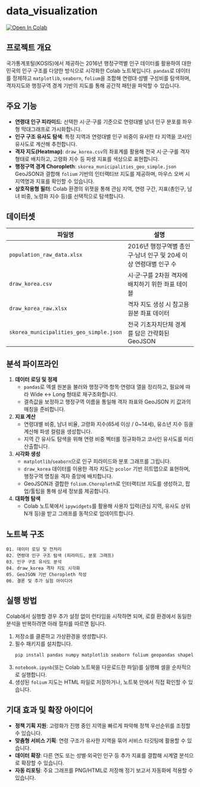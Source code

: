 # data_visualization

[![Open In Colab](https://colab.research.google.com/assets/colab-badge.svg)](https://colab.research.google.com/drive/1OW9-ystdTEsxxBhFr6E3YlyzfKJ3k046)

## 프로젝트 개요
국가통계포털(KOSIS)에서 제공하는 2016년 행정구역별 인구 데이터를 활용하여 대한민국의 인구 구조를 다양한 방식으로 시각화한 Colab 노트북입니다. `pandas`로 데이터를 정제하고 `matplotlib`, `seaborn`, `folium`을 조합해 연령대·성별 구성비를 탐색하며, 격자지도와 행정구역 경계 기반의 지도를 통해 공간적 패턴을 파악할 수 있습니다.

## 주요 기능
- **연령대 인구 피라미드**: 선택한 시·군·구를 기준으로 연령대별 남녀 인구 분포를 좌우형 막대그래프로 가시화합니다.
- **인구 구조 유사도 탐색**: 특정 지역과 연령대별 인구 비중이 유사한 타 지역을 코사인 유사도로 계산해 추천합니다.
- **격자 지도(Heatmap)**: `draw_korea.csv`의 좌표계를 활용해 전국 시·군·구를 격자 형태로 배치하고, 고령화 지수 등 파생 지표를 색상으로 표현합니다.
- **행정구역 경계 Choropleth**: `skorea_municipalities_geo_simple.json` GeoJSON과 결합해 `folium` 기반의 인터랙티브 지도를 제공하며, 마우스 오버 시 지역명과 지표를 확인할 수 있습니다.
- **상호작용형 필터**: Colab 환경의 위젯을 통해 관심 지역, 연령 구간, 지표(총인구, 남녀 비중, 노령화 지수 등)를 선택적으로 탐색합니다.

## 데이터셋
| 파일명 | 설명 |
| --- | --- |
| `population_raw_data.xlsx` | 2016년 행정구역별 총인구·남녀 인구 및 20세 이상 연령대별 인구 수 |
| `draw_korea.csv` | 시·군·구를 2차원 격자에 배치하기 위한 좌표 테이블 |
| `draw_korea_raw.xlsx` | 격자 지도 생성 시 참고용 원본 좌표 데이터 |
| `skorea_municipalities_geo_simple.json` | 전국 기초자치단체 경계를 담은 간략화된 GeoJSON |

## 분석 파이프라인
1. **데이터 로딩 및 정제**
   - `pandas`로 엑셀 원본을 불러와 행정구역·항목·연령대 열을 정리하고, 필요에 따라 Wide ↔ Long 형태로 재구조화합니다.
   - 결측값을 보정하고 행정구역 이름을 통일해 격자 좌표와 GeoJSON 키 값과의 매칭을 준비합니다.
2. **지표 계산**
   - 연령대별 비중, 남녀 비율, 고령화 지수(65세 이상 / 0~14세), 유소년 지수 등을 계산해 파생 컬럼을 생성합니다.
   - 지역 간 유사도 탐색을 위해 연령 비중 벡터를 정규화하고 코사인 유사도를 미리 산출합니다.
3. **시각화 생성**
   - `matplotlib`/`seaborn`으로 인구 피라미드와 분포 그래프를 그립니다.
   - `draw_korea` 데이터를 이용한 격자 지도는 `pcolor` 기반 히트맵으로 표현하며, 행정구역 명칭을 격자 중앙에 배치합니다.
   - GeoJSON과 결합한 `folium.Choropleth`로 인터랙티브 지도를 생성하고, 팝업/툴팁을 통해 상세 정보를 제공합니다.
4. **대화형 탐색**
   - Colab 노트북에서 `ipywidgets`를 활용해 사용자 입력(관심 지역, 유사도 상위 N개 등)을 받고 그래프를 동적으로 업데이트합니다.

## 노트북 구조
```text
01. 데이터 로딩 및 전처리
02. 연령대 인구 구조 탐색 (피라미드, 분포 그래프)
03. 인구 구조 유사도 분석
04. draw_korea 격자 지도 시각화
05. GeoJSON 기반 Choropleth 작성
06. 결론 및 추가 실험 아이디어
```

## 실행 방법
Colab에서 실행할 경우 추가 설정 없이 런타임을 시작하면 되며, 로컬 환경에서 동일한 분석을 반복하려면 아래 절차를 따르면 됩니다.

1. 저장소를 클론하고 가상환경을 생성합니다.
2. 필수 패키지를 설치합니다.
   ```bash
   pip install pandas numpy matplotlib seaborn folium geopandas shapely
   ```
3. `notebook.ipynb`(또는 Colab 노트북을 다운로드한 파일)를 실행해 셀을 순차적으로 실행합니다.
4. 생성된 `folium` 지도는 HTML 파일로 저장하거나, 노트북 안에서 직접 확인할 수 있습니다.

## 기대 효과 및 확장 아이디어
- **정책 기획 지원**: 고령화가 진행 중인 지역을 빠르게 파악해 정책 우선순위를 조정할 수 있습니다.
- **맞춤형 서비스 기획**: 연령 구조가 유사한 지역을 묶어 서비스 타깃팅에 활용할 수 있습니다.
- **데이터 확장**: 다른 연도 또는 성별·외국인 인구 등 추가 지표를 결합해 시계열 분석으로 확장할 수 있습니다.
- **자동 리포팅**: 주요 그래프를 PNG/HTML로 저장해 정기 보고서 자동화에 적용할 수 있습니다.
